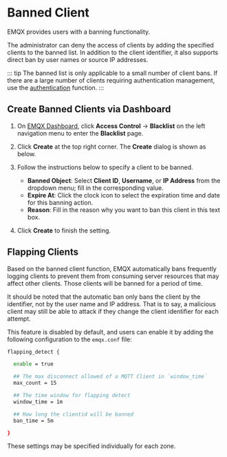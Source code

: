 # Banned Client

EMQX provides users with a banning functionality.

The administrator can deny the access of clients by adding the specified clients to the banned list. In addition to the client identifier, it also supports direct ban by user names or source IP addresses.

::: tip
The banned list is only applicable to a small number of client bans. If there are a large number of clients requiring authentication management, use the [authentication](./authn/authn.md) function.
:::

## Create Banned Clients via Dashboard

1. On [EMQX Dashboard](http://127.0.0.1:18083/#/authentication), click **Access Control** -> **Blacklist** on the left navigation menu to enter the **Blacklist** page. 

2. Click **Create** at the top right corner. The **Create** dialog is shown as below.

3. Follow the instructions below to specify a client to be banned.

   - **Banned Object**: Select **Client ID**, **Username**, or **IP Address** from the dropdown menu; fill in the corresponding value.
   - **Expire At**: Click the clock icon to select the expiration time and date for this banning action.
   - **Reason**: Fill in the reason why you want to ban this client in this text box.
2. Click **Create** to finish the setting.

## Flapping Clients

Based on the banned client function, EMQX automatically bans frequently logging clients to prevent them from consuming server resources that may affect other clients. Those clients will be banned for a period of time.

It should be noted that the automatic ban only bans the client by the identifier, not by the user name and IP address. That is to say, a malicious client may still be able to attack if they change the client identifier for each attempt.

This feature is disabled by default, and users can enable it by adding the following configuration to the `emqx.conf` file:

```bash
flapping_detect {

  enable = true

  ## The max disconnect allowed of a MQTT Client in `window_time`
  max_count = 15

  ## The time window for flapping detect
  window_time = 1m

  ## How long the clientid will be banned
  ban_time = 5m

}
```

These settings may be specified individually for each zone.
